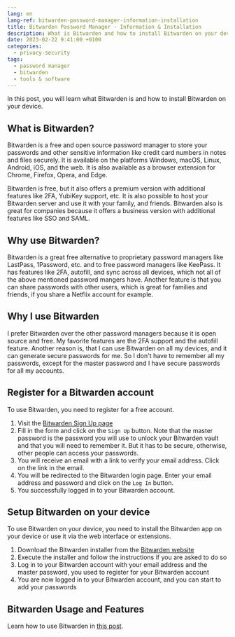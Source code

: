 ```yaml
---
lang: en
lang-ref: bitwarden-password-manager-information-installation
title: Bitwarden Password Manager - Information & Installation
description: What is Bitwarden and how to install Bitwarden on your device
date: 2023-02-22 9:41:00 +0100
categories:
  - privacy-security
tags:
  - password manager
  - bitwarden
  - tools & software
---
```


In this post, you will learn what Bitwarden is and how to install Bitwarden on your device.

## What is Bitwarden?

Bitwarden is a free and open source password manager to store your passwords and other sensitive information like credit card numbers in notes and files securely. It is available on the platforms Windows, macOS, Linux, Android, iOS, and the web. It is also available as a browser extension for Chrome, Firefox, Opera, and Edge.

Bitwarden is free, but it also offers a premium version with additional features like 2FA, YubiKey support, etc. It is also possible to host your Bitwarden server and use it with your family, and friends. Bitwarden also is great for companies because it offers a business version with additional features like SSO and SAML.

## Why use Bitwarden?

Bitwarden is a great free alternative to proprietary password managers like LastPass, 1Password, etc. and to free password managers like KeePass. It has features like 2FA, autofill, and sync across all devices, which not all of the above mentioned password mangers have. Another feature is that you can share passwords with other users, which is great for families and friends, if you share a Netflix account for example.

## Why I use Bitwarden

I prefer Bitwarden over the other password managers because it is open source and free. My favorite features are the 2FA support and the autofill feature. Another reason is, that I can use Bitwarden on all my devices, and it can generate secure passwords for me. So I don't have to remember all my passwords, except for the master password and I have secure passwords for all my accounts.

## Register for a Bitwarden account

To use Bitwarden, you need to register for a free account.

1. Visit the [Bitwarden Sign Up page](https://vault.bitwarden.com/#/register)
2. Fill in the form and click on the `Sign Up` button. Note that the master password is the password you will use to unlock your Bitwarden vault and that you will need to remember it. But it has to be secure, otherwise, other people can access your passwords.
3. You will receive an email with a link to verify your email address. Click on the link in the email.
4. You will be redirected to the Bitwarden login page. Enter your email address and password and click on the `Log In` button.
5. You successfully logged in to your Bitwarden account.

## Setup Bitwarden on your device

To use Bitwarden on your device, you need to install the Bitwarden app on your device or use it via the web interface or extensions.

1. Download the Bitwarden installer from the [Bitwarden website](https://bitwarden.com/download/)
2. Execute the installer and follow the instructions if you are asked to do so
3. Log in to your Bitwarden account with your email address and the master password, you used to register for your Bitwarden account
4. You are now logged in to your Bitwarden account, and you can start to add your passwords

## Bitwarden Usage and Features

Learn how to use Bitwarden in [this post](/security/bitwarden-password-manager-usage-features/).

